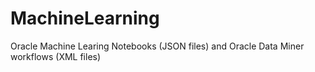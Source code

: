 # MachineLearning

Oracle Machine Learing Notebooks (JSON files) and Oracle Data Miner workflows (XML files)
